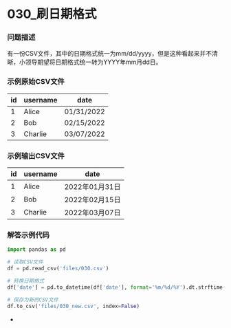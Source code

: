 # 030_刷日期格式

### 问题描述

有一份CSV文件，其中的日期格式统一为mm/dd/yyyy，但是这种看起来并不清晰，小领导期望将日期格式统一转为YYYY年mm月dd日。

### 示例原始CSV文件

| id | username | date |
| --- | --- | --- |
| 1 | Alice | 01/31/2022 |
| 2 | Bob | 02/15/2022 |
| 3 | Charlie | 03/07/2022 |

### 示例输出CSV文件

| id | username | date |
| --- | --- | --- |
| 1 | Alice | 2022年01月31日 |
| 2 | Bob | 2022年02月15日 |
| 3 | Charlie | 2022年03月07日 |

### 解答示例代码

```python
import pandas as pd

# 读取CSV文件
df = pd.read_csv('files/030.csv')

# 转换日期格式
df['date'] = pd.to_datetime(df['date'], format='%m/%d/%Y').dt.strftime('%Y年%m月%d日')

# 保存为新的CSV文件
df.to_csv('files/030_new.csv', index=False)
```

-